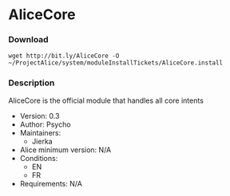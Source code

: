 # AliceCore

### Download
`wget http://bit.ly/AliceCore -O ~/ProjectAlice/system/moduleInstallTickets/AliceCore.install`

### Description
AliceCore is the official module that handles all core intents

- Version: 0.3
- Author: Psycho
- Maintainers:
  - Jierka
- Alice minimum version: N/A
- Conditions:
  - EN
  - FR
- Requirements: N/A
